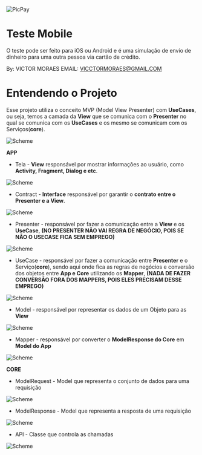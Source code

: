 ![PicPay](https://user-images.githubusercontent.com/1765696/26998603-711fcf30-4d5c-11e7-9281-0d9eb20337ad.png)

# Teste Mobile

O teste pode ser feito para iOS ou Android e é uma simulação de envio de dinheiro para uma outra pessoa via cartão de crédito.

By: VICTOR MORAES
EMAIL: VICCTORMORAES@GMAIL.COM

# Entendendo o Projeto

Esse projeto utiliza o conceito MVP (Model View Presenter) com **UseCases**, ou seja, temos a camada da **View** que se comunica com o **Presenter** no qual se comunica com os **UseCases** e os mesmo se comunicam com os Serviços(**core**).

![Scheme](images/print1.png)

**APP**

* Tela - **View** responsável por mostrar informações ao usuário, como **Activity, Fragment, Dialog e etc**. 

![Scheme](images/print2.png)

* Contract - **Interface** responsável por garantir o **contrato entre o Presenter e a View**.

![Scheme](images/print3.png)

* Presenter - responsável por fazer a comunicação entre a **View** e os **UseCase**, **(NO PRESENTER NÃO VAI REGRA DE NEGÓCIO, POIS SE NÃO O USECASE FICA SEM EMPREGO)**

![Scheme](images/print4.png)

* UseCase - responsável por fazer a comunicação entre **Presenter** e o Serviço(**core**), sendo aqui onde fica as regras de negócios e conversão dos objetos entre **App e Core** utilizando os **Mapper**, **(NADA DE FAZER CONVERSÃO FORA DOS MAPPERS, POIS ELES PRECISAM DESSE EMPREGO)**

![Scheme](images/print5.png)

* Model - responsável por representar os dados de um Objeto para as **View**

![Scheme](images/print6.png)

* Mapper - responsável por converter o **ModelResponse do Core** em **Model do App**

![Scheme](images/print7.png)

**CORE**

* ModelRequest - Model que representa o conjunto de dados para uma requisição

![Scheme](images/print8.png)

* ModelResponse - Model que representa a resposta de uma requisição

![Scheme](images/print9.png)

* API - Classe que controla as chamadas 

![Scheme](images/print10.png)
